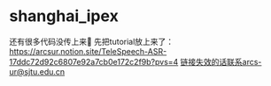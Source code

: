 # shanghai_ipex
还有很多代码没传上来🤣
先把tutorial放上来了：https://arcsur.notion.site/TeleSpeech-ASR-17ddc72d92c6807e92a7cb0e172c2f9b?pvs=4
链接失效的话联系arcs-ur@sjtu.edu.cn
